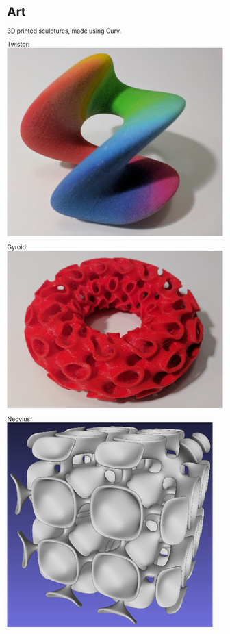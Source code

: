 # Art
3D printed sculptures, made using Curv.

Twistor:<br/>
![](twistor.png)

Gyroid:<br/>
![](gyroid.png)

Neovius:<br/>
![](neovius.png)
